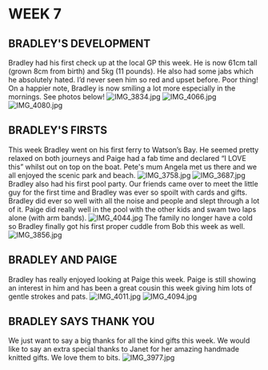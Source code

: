 # WEEK 7
## BRADLEY'S DEVELOPMENT
Bradley had his first check up at the local GP this week. He is now 61cm tall (grown 8cm from birth) and 5kg (11 pounds). He also had some jabs which he absolutely hated. I’d never seen him so red and upset before. Poor thing! On a happier note, Bradley is now smiling a lot more especially in the mornings. See photos below! 
![IMG_3834.jpg](IMG_3834.jpg "IMG_3834.jpg")
![IMG_4066.jpg](IMG_4066.jpg "IMG_4066.jpg")
![IMG_4080.jpg](IMG_4080.jpg "IMG_4080.jpg")
## BRADLEY'S FIRSTS
This week Bradley went on his first ferry to Watson’s Bay. He seemed pretty relaxed on both journeys and Paige had a fab time and declared “I LOVE this” whilst out on top on the boat. Pete's mum Angela met us there and we all enjoyed the scenic park and beach. 
![IMG_3758.jpg](IMG_3758.jpg "IMG_3758.jpg")
![IMG_3687.jpg](IMG_3687.jpg "IMG_3687.jpg")
Bradley also had his first pool party. Our friends came over to meet the little guy for the first time and Bradley was ever so spoilt with cards and gifts. Bradley did ever so well with all the noise and people and slept through a lot of it. Paige did really well in the pool with the other kids and swam two laps alone (with arm bands). 
![IMG_4044.jpg](IMG_4044.jpg "IMG_4044.jpg")
The family no longer have a cold so Bradley finally got his first proper cuddle from Bob this week as well.
![IMG_3856.jpg](IMG_3856.jpg "IMG_3856.jpg")
## BRADLEY AND PAIGE
Bradley has really enjoyed looking at Paige this week. Paige is still showing an interest in him and has been a great cousin this week giving him lots of gentle strokes and pats.
![IMG_4011.jpg](IMG_4011.jpg "IMG_4011.jpg")
![IMG_4094.jpg](IMG_4094.jpg "IMG_4094.jpg")
## BRADLEY SAYS THANK YOU
We just want to say a big thanks for all the kind gifts this week. We would like to say an extra special thanks to Janet for her amazing handmade knitted gifts. We love them to bits.
![IMG_3977.jpg](IMG_3977.jpg "IMG_3977.jpg")

